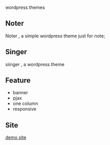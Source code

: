 

wordpress themes

## Noter

Noter , a simple wordpress theme just for note;

## Singer

siinger , a wordpress theme

## Feature

- banner
- pjax
- one column
- responsive

## Site

[demo site](https://siinger.com)